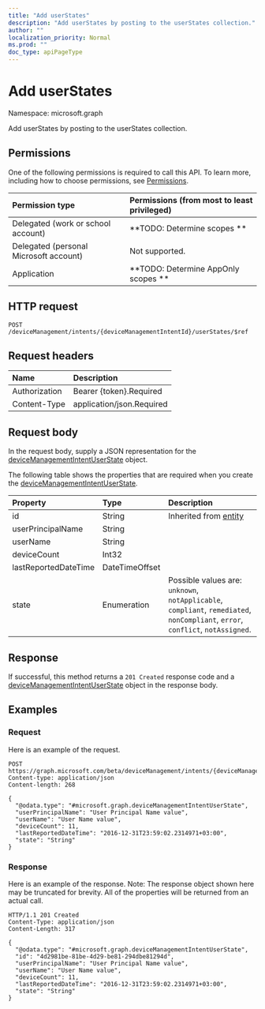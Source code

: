 ```yaml
---
title: "Add userStates"
description: "Add userStates by posting to the userStates collection."
author: ""
localization_priority: Normal
ms.prod: ""
doc_type: apiPageType
---
```


# Add userStates

Namespace: microsoft.graph

Add userStates by posting to the userStates collection.

## Permissions
One of the following permissions is required to call this API. To learn more, including how to choose permissions, see [Permissions](/concepts/permissions-reference.md).

|Permission type|Permissions (from most to least privileged)|
|:---|:---|
|Delegated (work or school account)|**TODO: Determine scopes **|
|Delegated (personal Microsoft account)|Not supported.|
|Application|**TODO: Determine AppOnly scopes **|

## HTTP request
<!-- {
  "blockType": "ignored"
}
-->
``` http
POST /deviceManagement/intents/{deviceManagementIntentId}/userStates/$ref
```

## Request headers
|Name|Description|
|:---|:---|
|Authorization|Bearer {token}.Required|
|Content-Type|application/json.Required|

## Request body
In the request body, supply a JSON representation for the [deviceManagementIntentUserState](../resources/devicemanagementintentuserstate.md) object.

The following table shows the properties that are required when you create the [deviceManagementIntentUserState](../resources/devicemanagementintentuserstate.md).

|Property|Type|Description|
|:---|:---|:---|
|id|String| Inherited from [entity](../resources/entity.md)|
|userPrincipalName|String||
|userName|String||
|deviceCount|Int32||
|lastReportedDateTime|DateTimeOffset||
|state|Enumeration| Possible values are: `unknown`, `notApplicable`, `compliant`, `remediated`, `nonCompliant`, `error`, `conflict`, `notAssigned`.|



## Response
If successful, this method returns a `201 Created` response code and a [deviceManagementIntentUserState](../resources/devicemanagementintentuserstate.md) object in the response body.

## Examples

### Request
Here is an example of the request.
<!-- {
  "blockType": "request",
  "name": "create_devicemanagementintentuserstate_from_"
}
-->
``` http
POST https://graph.microsoft.com/beta/deviceManagement/intents/{deviceManagementIntentId}/userStates
Content-type: application/json
Content-length: 268

{
  "@odata.type": "#microsoft.graph.deviceManagementIntentUserState",
  "userPrincipalName": "User Principal Name value",
  "userName": "User Name value",
  "deviceCount": 11,
  "lastReportedDateTime": "2016-12-31T23:59:02.2314971+03:00",
  "state": "String"
}
```

### Response
Here is an example of the response. Note: The response object shown here may be truncated for brevity. All of the properties will be returned from an actual call.
<!-- {
  "blockType": "response",
  "truncated": true,
  "@odata.type": "microsoft.graph.devicemanagementintentuserstate"
}
-->
``` http
HTTP/1.1 201 Created
Content-Type: application/json
Content-Length: 317

{
  "@odata.type": "#microsoft.graph.deviceManagementIntentUserState",
  "id": "4d2981be-81be-4d29-be81-294dbe81294d",
  "userPrincipalName": "User Principal Name value",
  "userName": "User Name value",
  "deviceCount": 11,
  "lastReportedDateTime": "2016-12-31T23:59:02.2314971+03:00",
  "state": "String"
}
```

